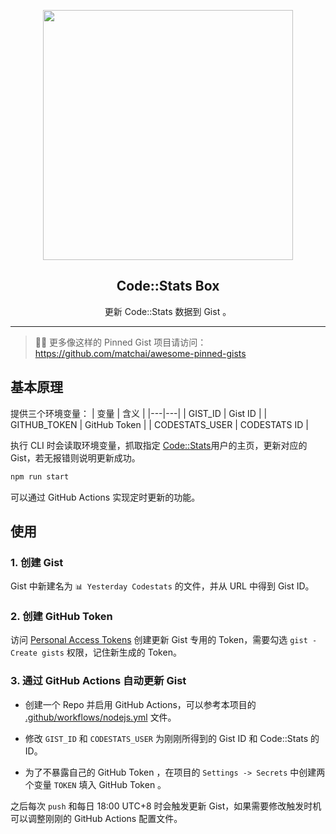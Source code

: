 <p align="center">
  <img width="400" src="https://user-images.githubusercontent.com/18499887/84124201-79369980-aa6d-11ea-8986-666905aca3bf.png" />
  <h2 align="center">Code::Stats Box</h2>
  <p align="center">更新 Code::Stats 数据到 Gist 。</p>
</p>




--- 

> 📌✨ 更多像这样的 Pinned Gist 项目请访问：https://github.com/matchai/awesome-pinned-gists


## 基本原理

提供三个环境变量：
| 变量 | 含义 |
|---|---|
| GIST_ID | Gist ID |
| GITHUB_TOKEN | GitHub Token |
| CODESTATS_USER | CODESTATS ID |

执行 CLI 时会读取环境变量，抓取指定 [Code::Stats](https://codestats.net/)用户的主页，更新对应的 Gist，若无报错则说明更新成功。

```js
npm run start
```

可以通过 GitHub Actions 实现定时更新的功能。

## 使用
### 1. 创建 Gist
Gist 中新建名为 `📊 Yesterday Codestats` 的文件，并从 URL 中得到 Gist ID。

### 2. 创建 GitHub Token
访问 [Personal Access Tokens](https://github.com/settings/tokens) 创建更新 Gist 专用的 Token，需要勾选 `gist - Create gists` 权限，记住新生成的 Token。

### 3. 通过 GitHub Actions 自动更新 Gist
- 创建一个 Repo 并启用 GitHub Actions，可以参考本项目的 [.github/workflows/nodejs.yml](https://github.com/Ancientwood/codestats-box/blob/master/.github/workflows/node.js.yml) 文件。

- 修改 `GIST_ID` 和 `CODESTATS_USER` 为刚刚所得到的 Gist ID 和 Code::Stats 的 ID。  

- 为了不暴露自己的 GitHub Token ，在项目的 `Settings -> Secrets` 中创建两个变量 `TOKEN` 填入 GitHub Token 。  

之后每次 `push` 和每日 18:00 UTC+8 时会触发更新 Gist，如果需要修改触发时机可以调整刚刚的 GitHub Actions 配置文件。
